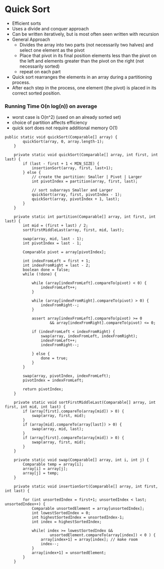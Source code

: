 # Quick Sort

* Efficient sorts
* Uses a divide and conquer approach
* Can be written iteratively, but is most often seen written with recursion
* General Approach
  * Divides the array into two parts (not necessarily two halves) and select one element as the pivot
  * Place that pivot in its final position elements less than the pivot on the left and elements greater than the pivot on the right (not necessarily sorted)
  * repeat on each part
* Quick sort rearranges the elements in an array during a partitioning process.
* After each step in the process, one element (the pivot) is placed in its correct sorted position.

### Running Time O(n log(n)) on average

* worst case is O(n^2) (used on an already sorted set)
* choice of partition affects efficiency
* quick sort does not require additional memory O(1)

```
public static void quickSort(Comparable[] array) {
		quickSort(array, 0, array.length-1);
	}

	private static void quickSort(Comparable[] array, int first, int last) {
		if (last - first + 1 < MIN_SIZE) {
			insertionSort(array, first, last+1); 
		} else {
			// create the partition: Smaller | Pivot | Larger
			int pivotIndex = partition(array, first, last);

			// sort subarrays Smaller and Larger
			quickSort(array, first, pivotIndex - 1);
			quickSort(array, pivotIndex + 1, last);
		} 
	} 

	private static int partition(Comparable[] array, int first, int last) {
		int mid = (first + last) / 2;
		sortFirstMiddleLast(array, first, mid, last);
		
		swap(array, mid, last - 1);
		int pivotIndex = last - 1;

		Comparable pivot = array[pivotIndex];

		int indexFromLeft = first + 1;
		int indexFromRight = last - 2;
		boolean done = false;
		while (!done) {
			
			while (array[indexFromLeft].compareTo(pivot) < 0) {
				indexFromLeft++;
			}

			while (array[indexFromRight].compareTo(pivot) > 0) {
				indexFromRight--;
			}

			assert array[indexFromLeft].compareTo(pivot) >= 0
					&& array[indexFromRight].compareTo(pivot) <= 0;

			if (indexFromLeft < indexFromRight) {
				swap(array, indexFromLeft, indexFromRight);
				indexFromLeft++;
				indexFromRight--;
				
			} else {
				done = true;
			}
		} 

		swap(array, pivotIndex, indexFromLeft);
		pivotIndex = indexFromLeft;

		return pivotIndex;
	} 

	private static void sortFirstMiddleLast(Comparable[] array, int first, int mid, int last) {
		if (array[first].compareTo(array[mid]) > 0) {
			swap(array, first, mid);
		}
		if (array[mid].compareTo(array[last]) > 0) {
			swap(array, mid, last);
		}
		if (array[first].compareTo(array[mid]) > 0) {
			swap(array, first, mid);
		}
	}
	
	private static void swap(Comparable[] array, int i, int j) {
		Comparable temp = array[i];
		array[i] = array[j];
		array[j] = temp;
	}
	
	private static void insertionSort(Comparable[] array, int first, int last) {
		
		for (int unsortedIndex = first+1; unsortedIndex < last; unsortedIndex++) { 
			Comparable unsortedElement = array[unsortedIndex];
			int lowestSortedIndex = 0;
			int highestSortedIndex = unsortedIndex-1;
			int index = highestSortedIndex;

			while( index >= lowestSortedIndex &&
					unsortedElement.compareTo(array[index]) < 0 ) {
				array[index+1] = array[index]; // make room
				index--;
			}
			array[index+1] = unsortedElement; 
		} 
	}
```
